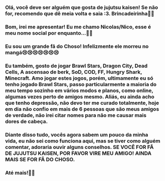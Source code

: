 ### Olá, você deve ser alguém que gosta de jujutsu kaisen! Se não for, recomendo que dê meia volta e saia :3. Brincadeirinha👻👻
### Bom, irei me apresentar! Eu me chamo Nicolas/Nico, esse é meu nome social por enquanto...🤜🤛
### Eu sou um grande fã do Choso! Infelizmente ele morreu no mangá😢😢😢😢😢😢😢
### Eu também, gosto de jogar Brawl Stars, Dragon City, Dead Cells, A ascensao de berk, SoD, COD, FF, Hungry Shark, Minecraft. Amo jogar estes jogos, porém, ultimamente eu só tenho jogado Brawl Stars, passo particularmente a maioria do meu tempo sozinho em vários modos e planos, como online, algumas vezes perto de amigos mesmo. Aliás, eu ainda acho que tenho depressão, não devo ter me curado totalmente, hoje em dia não confio em mais de 6 pessoas que são meus amigos de verdade, não irei citar nomes para não me causar mais dores de cabeça. 
### Diante disso tudo, vocês agora sabem um pouco da minha vida, eu não sei como funciona aqui, mas se tiver como alguém comentar, adoraria ouvir alguns conselhos. SE VOCÊ FOR FÃ DE JUJUTSU KAISEN, POR FAVOR VIRE MEU AMIGO! AINDA MAIS SE FOR FÃ DO CHOSO.
### Até mais!👾👻
